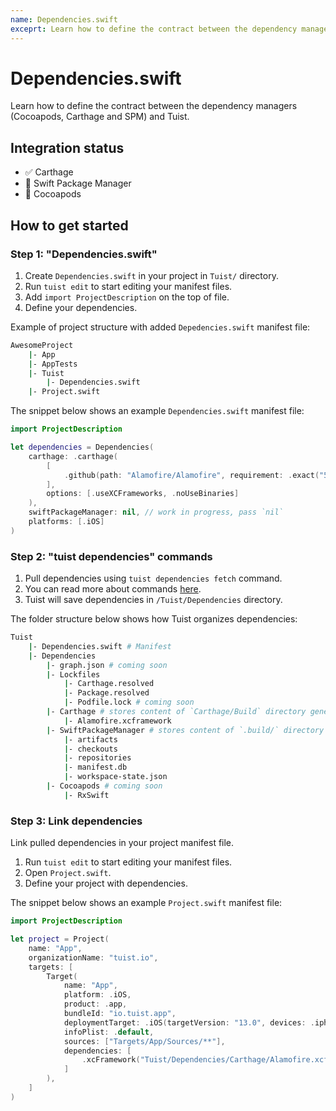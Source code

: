 ```yaml
---
name: Dependencies.swift
exceprt: Learn how to define the contract between the dependency managers and Tuist.
---
```


# Dependencies.swift

Learn how to define the contract between the dependency managers (Cocoapods, Carthage and SPM) and Tuist.

## Integration status

- ✅ Carthage
- 🚧 Swift Package Manager
- 🔴 Cocoapods

## How to get started

### Step 1: "Dependencies.swift"

1. Create `Dependencies.swift` in your project in `Tuist/` directory.
2. Run `tuist edit` to start editing your manifest files.
3. Add `import ProjectDescription` on the top of file.
4. Define your dependencies.

Example of project structure with added `Depedencies.swift` manifest file:

```bash
AwesomeProject
	|- App
	|- AppTests
	|- Tuist
		|- Dependencies.swift
	|- Project.swift
```

The snippet below shows an example `Dependencies.swift` manifest file:

```swift
import ProjectDescription

let dependencies = Dependencies(
    carthage: .carthage(
        [
            .github(path: "Alamofire/Alamofire", requirement: .exact("5.0.4"))
        ],
        options: [.useXCFrameworks, .noUseBinaries]
    ),
    swiftPackageManager: nil, // work in progress, pass `nil`
    platforms: [.iOS]
)
```

### Step 2: "tuist dependencies" commands

1. Pull dependencies using `tuist dependencies fetch` command.
2. You can read more about commands [here](https://docs.tuist.io/commands/dependencies/).
3. Tuist will save dependencies in `/Tuist/Dependencies` directory.

The folder structure below shows how Tuist organizes dependencies:

```bash
Tuist
    |- Dependencies.swift # Manifest
    |- Dependencies
        |- graph.json # coming soon
        |- Lockfiles
            |- Carthage.resolved
            |- Package.resolved
            |- Podfile.lock # coming soon
        |- Carthage # stores content of `Carthage/Build` directory generated by `carthage`
            |- Alamofire.xcframework
        |- SwiftPackageManager # stores content of `.build/` directory generated by `swift package manager`
            |- artifacts
            |- checkouts
            |- repositories
            |- manifest.db
            |- workspace-state.json
        |- Cocoapods # coming soon
            |- RxSwift
```

### Step 3: Link dependencies

Link pulled dependencies in your project manifest file.

1. Run `tuist edit` to start editing your manifest files.
2. Open `Project.swift`.
3. Define your project with dependencies.

The snippet below shows an example `Project.swift` manifest file:

```swift
import ProjectDescription

let project = Project(
    name: "App",
    organizationName: "tuist.io",
    targets: [
        Target(
            name: "App",
            platform: .iOS,
            product: .app,
            bundleId: "io.tuist.app",
            deploymentTarget: .iOS(targetVersion: "13.0", devices: .iphone),
            infoPlist: .default,
            sources: ["Targets/App/Sources/**"],
            dependencies: [
                .xcFramework("Tuist/Dependencies/Carthage/Alamofire.xcframework"),
            ]
        ),
    ]
)
```

